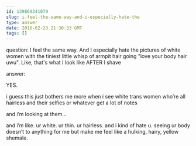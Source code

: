 ```yaml
---
id: 139869341079
slug: i-feel-the-same-way-and-i-especially-hate-the
type: answer
date: 2016-02-23 21:30:33 GMT
tags: []
---
```

question: I feel the same way. And I especially hate the pictures of white women with the tiniest little whisp of armpit hair going "love your body hair uwu". Like, that's what I look like AFTER I shave

answer: <p>YES.</p><p>i guess this just bothers me more when i see white trans women who’re all hairless and their selfies or whatever get a lot of notes</p><p>and i’m looking at them...</p><p>and i’m like. ur white. ur thin. ur hairless. and i kind of hate u. seeing ur body doesn’t to anything for me but make me feel like a hulking, hairy, yellow shemale.&nbsp;</p>